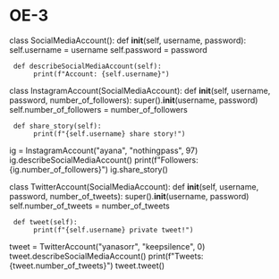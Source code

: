 # OE-3

class SocialMediaAccount():
     def __init__(self, username, password):
          self.username = username
          self.password = password
        
     def describeSocialMediaAccount(self):
          print(f"Account: {self.username}")

class InstagramAccount(SocialMediaAccount):
     def __init__(self, username, password, number_of_followers):
          super().__init__(username, password)
          self.number_of_followers = number_of_followers
          
     def share_story(self):
          print(f"{self.username} share story!")

ig = InstagramAccount("ayana", "nothingpass", 97)
ig.describeSocialMediaAccount()
print(f"Followers: {ig.number_of_followers}")
ig.share_story()

class TwitterAccount(SocialMediaAccount):
     def __init__(self, username, password, number_of_tweets): 
          super().__init__(username, password)
          self.number_of_tweets = number_of_tweets
          
     def tweet(self):
          print(f"{self.username} private tweet!")
          
tweet = TwitterAccount("yanasorr", "keepsilence", 0)
tweet.describeSocialMediaAccount()
print(f"Tweets: {tweet.number_of_tweets}")
tweet.tweet()
